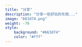 ```yaml
---
title: "分享"
description: "分享一些好玩的东西..."
image: "663d74.png"
weight: -70
style:
    background: "#663d74"
    color: "#fff"
---
```


